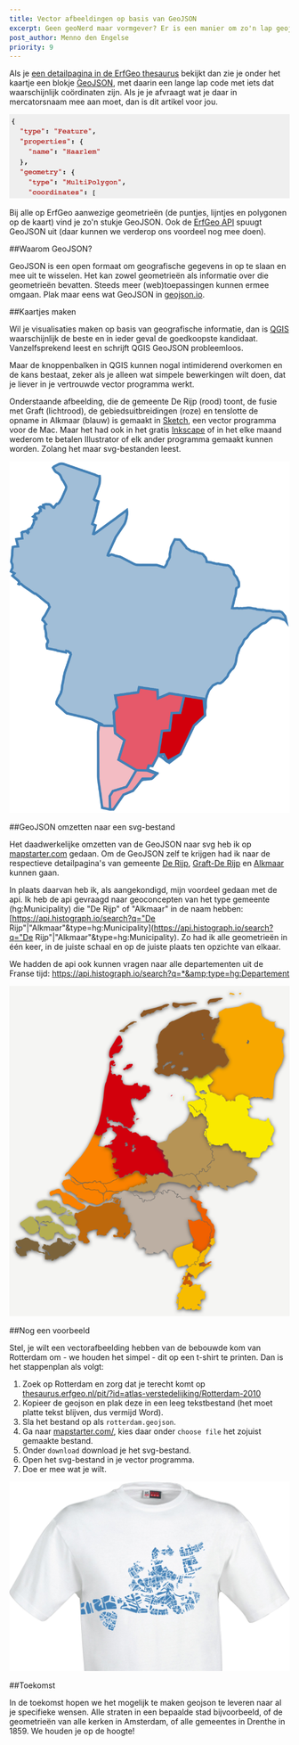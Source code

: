 ```yaml
---
title: Vector afbeeldingen op basis van GeoJSON
excerpt: Geen geoNerd maar vormgever? Er is een manier om zo'n lap geojson om te zetten naar een vectorafbeelding.
post_author: Menno den Engelse
priority: 9
---
```


Als je [een detailpagina in de ErfGeo thesaurus](http://thesaurus.erfgeo.nl/pit/?id=menno/9) bekijkt dan zie je onder het kaartje een blokje [GeoJSON](https://nl.wikipedia.org/wiki/GeoJSON), met daarin een lange lap code met iets dat waarschijnlijk coördinaten zijn. Als je je afvraagt wat je daar in mercatorsnaam mee aan moet, dan is dit artikel voor jou.

![haarlem](/images/geojson-voorbeeld.png)



Bij alle op ErfGeo aanwezige geometrieën (de puntjes, lijntjes en polygonen op de kaart) vind je zo'n stukje GeoJSON. Ook de [ErfGeo API](/tools/api.html) spuugt GeoJSON uit (daar kunnen we verderop ons voordeel nog mee doen).

##Waarom GeoJSON?

GeoJSON is een open formaat om geografische gegevens in op te slaan en mee uit te wisselen. Het kan zowel geometrieën als informatie over die geometrieën bevatten. Steeds meer (web)toepassingen kunnen ermee omgaan. Plak maar eens wat GeoJSON in [geojson.io](http://geojson.io/).

##Kaartjes maken

Wil je visualisaties maken op basis van geografische informatie, dan is [QGIS](http://www.qgis.org/nl/site/) waarschijnlijk de beste en in ieder geval de goedkoopste kandidaat. Vanzelfsprekend leest en schrijft QGIS GeoJSON probleemloos.

Maar de knoppenbalken in QGIS kunnen nogal intimiderend overkomen en de kans bestaat, zeker als je alleen wat simpele bewerkingen wilt doen, dat je liever in je vertrouwde vector programma werkt.

Onderstaande afbeelding, die de gemeente De Rijp (rood) toont, de fusie met Graft (lichtrood), de gebiedsuitbreidingen (roze) en tenslotte de opname in Alkmaar (blauw) is gemaakt in [Sketch](http://bohemiancoding.com/sketch/), een vector programma voor de Mac. Maar het had ook in het gratis [Inkscape](https://inkscape.org/nl/) of in het elke maand wederom te betalen Illustrator of elk ander programma gemaakt kunnen worden. Zolang het maar svg-bestanden leest.

![van gemeente De Rijp naar Alkmaar](/images/graftderijp-alkmaar.png)

##GeoJSON omzetten naar een svg-bestand

Het daadwerkelijke omzetten van de GeoJSON naar svg heb ik op [mapstarter.com](http://mapstarter.com/) gedaan. Om de GeoJSON zelf te krijgen had ik naar de respectieve detailpagina's van gemeente [De Rijp](http://thesaurus.erfgeo.nl/pit/?id=gemeentegeschiedenis-geometries/De_Rijp-1812), [Graft-De Rijp](http://thesaurus.erfgeo.nl/hgconcept/?id=geonames/2755374) en [Alkmaar](http://thesaurus.erfgeo.nl/pit/?id=bestuurlijke-grenzen-gemeenten-actueel/0361) kunnen gaan.

In plaats daarvan heb ik, als aangekondigd, mijn voordeel gedaan met de api. Ik heb de api gevraagd naar geoconcepten van het type gemeente (hg:Municipality) die "De Rijp" of "Alkmaar" in de naam hebben: [https://api.histograph.io/search?q="De Rijp"&#124;"Alkmaar"&type=hg:Municipality](https://api.histograph.io/search?q="De Rijp"&#124;"Alkmaar"&type=hg:Municipality). Zo had ik alle geometrieën in één keer, in de juiste schaal en op de juiste plaats ten opzichte van elkaar.

We hadden de api ook kunnen vragen naar alle departementen uit de Franse tijd: <a href="https://api.histograph.io/search?q=*&type=hg:Departement">https://api.histograph.io/search?q=*&amp;type=hg:Departement</a>

![Franse Departementen](/images/geojson-departementen.png)

##Nog een voorbeeld

Stel, je wilt een vectorafbeelding hebben van de bebouwde kom van Rotterdam om - we houden het simpel - dit op een t-shirt te printen. Dan is het stappenplan als volgt:

1. Zoek op Rotterdam en zorg dat je terecht komt op [thesaurus.erfgeo.nl/pit/?id=atlas-verstedelijking/Rotterdam-2010](http://thesaurus.erfgeo.nl/pit/?id=atlas-verstedelijking/Rotterdam-2010)
2. Kopieer de geojson en plak deze in een leeg tekstbestand (het moet platte tekst blijven, dus vermijd Word).
3. Sla het bestand op als `rotterdam.geojson`.
4. Ga naar [mapstarter.com/](http://mapstarter.com/), kies daar onder `choose file` het zojuist gemaakte bestand.
5. Onder `download` download je het svg-bestand.
6. Open het svg-bestand in je vector programma.
7. Doe er mee wat je wilt.

![t-shirt Rotterdam](/images/tshirt-rotterdam.png)

##Toekomst

In de toekomst hopen we het mogelijk te maken geojson te leveren naar al je specifieke wensen. Alle straten in een bepaalde stad bijvoorbeeld, of de geometrieën van alle kerken in Amsterdam, of alle gemeentes in Drenthe in 1859. We houden je op de hoogte!

